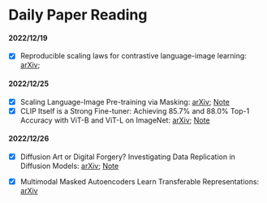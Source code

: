 # Daily Paper Reading

#### 2022/12/19

- [x] Reproducible scaling laws for contrastive language-image learning: [arXiv](https://arxiv.org/pdf/2212.07143.pdf);

#### 2022/12/25

- [x] Scaling Language-Image Pre-training via Masking: [arXiv](https://arxiv.org/pdf/2212.00794.pdf); [Note]()
- [x] CLIP Itself is a Strong Fine-tuner: Achieving 85.7% and 88.0% Top-1 Accuracy with ViT-B and ViT-L on ImageNet: [arXiv](https://arxiv.org/pdf/2212.06138); [Note]()

#### 2022/12/26

- [x] Diffusion Art or Digital Forgery? Investigating Data Replication in Diffusion Models: [arXiv](https://arxiv.org/pdf/2212.03860); [Note]()
- [x] Multimodal Masked Autoencoders Learn Transferable Representations: [arXiv](https://arxiv.org/abs/2205.14204)

